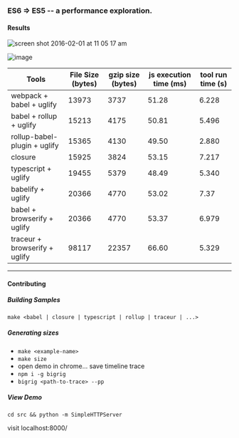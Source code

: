 ### ES6 => ES5 -- a performance exploration.

#### Results

![screen shot 2016-02-01 at 11 05 17 am](https://cloud.githubusercontent.com/assets/883126/12727905/ff35b1a4-c8d3-11e5-9d1d-85e34b1f837b.png)

![image](https://cloud.githubusercontent.com/assets/883126/12729016/76a88b26-c8d9-11e5-86d8-59611623471d.png)

| Tools                        | File Size (bytes) | gzip size (bytes) | js execution time (ms) | tool run time (s)|
| -----------------------------|-------------------|-------------------|------------------------|------------------|
| webpack + babel + uglify     | 13973             | 3737              | 51.28                  | 6.228            |
| babel + rollup + uglify      | 15213             | 4175              | 50.81                  | 5.496            |
| rollup-babel-plugin + uglify | 15365             | 4130              | 49.50                  | 2.880            |
| closure                      | 15925             | 3824              | 53.15                  | 7.217            |
| typescript + uglify          | 19455             | 5379              | 48.49                  | 5.340            |
| babelify + uglify            | 20366             | 4770              | 53.02                  | 7.37             |
| babel + browserify + uglify  | 20366             | 4770              | 53.37                  | 6.979            |
| traceur + browserify + uglify| 98117             | 22357             | 66.60                  | 5.329            |

--------------------------------


#### Contributing

##### Building Samples

`make <babel | closure | typescript | rollup | traceur | ...>`

##### Generating sizes

* `make <example-name>`
* `make size`
* open demo in chrome... save timeline trace
* `npm i -g bigrig`
* `bigrig <path-to-trace> --pp`

##### View Demo

`cd src && python -m SimpleHTTPServer`

visit localhost:8000/

